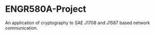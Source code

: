# ENGR580A-Project
 An application of cryptography to SAE J1708 and J1587 based network communication.
